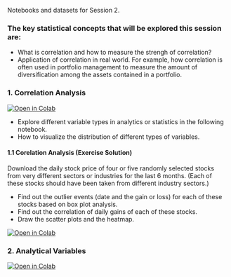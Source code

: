 Notebooks and datasets for Session 2.

### The key statistical concepts that will be explored this session are:

- What is correlation and how to measure the strengh of correlation?
- Application of correlation in real world. For example, how correlation is often used in portfolio management to measure the amount of diversification among the assets contained in a portfolio.

### 1. Correlation Analysis

[![Open in Colab](https://colab.research.google.com/assets/colab-badge.svg)](https://colab.research.google.com/github/manaranjanp/MLCourseV1/blob/main/Session_2/Correlation_Analysis_V1.ipynb)

- Explore different variable types in analytics or statistics in the following notebook.
- How to visualize the distribution of different types of variables.

#### 1.1 Corelation Analysis (Exercise Solution)

Download the daily stock price of four or five randomly selected stocks from very different sectors or industries for the last 6 months. (Each of these stocks should have been taken from different industry sectors.)

- Find out the outlier events (date and the gain or loss) for each of these stocks based on box plot analysis.
- Find out the correlation of daily gains of each of these stocks.
- Draw the scatter plots and the heatmap. 

[![Open in Colab](https://colab.research.google.com/assets/colab-badge.svg)](https://colab.research.google.com/drive/1R3G4d0iSQ5_rd2SW8gPdoymevIFRDHv3?usp=share_link)

### 2. Analytical Variables

[![Open in Colab](https://colab.research.google.com/assets/colab-badge.svg)](https://colab.research.google.com/github/manaranjanp/MLCourseV1/blob/main/Session_2/Analytical_Variables.ipynb)


